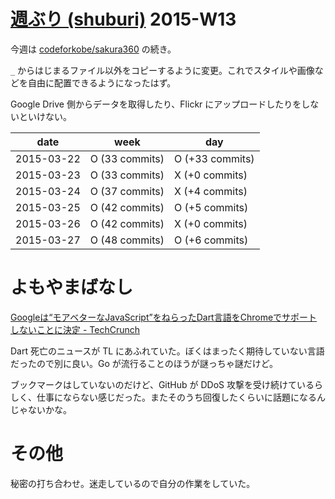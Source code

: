# [週ぶり (shuburi)][shuburi] 2015-W13

今週は [codeforkobe/sakura360][] の続き。

`_` からはじまるファイル以外をコピーするように変更。これでスタイルや画像などを自由に配置できるようになったはず。

Google Drive 側からデータを取得したり、Flickr にアップロードしたりをしないといけない。

date       | week           | day
-----------|----------------|-----------------
2015-03-22 | O (33 commits) | O (+33 commits)
2015-03-23 | O (33 commits) | X (+0 commits)
2015-03-24 | O (37 commits) | X (+4 commits)
2015-03-25 | O (42 commits) | O (+5 commits)
2015-03-26 | O (42 commits) | X (+0 commits)
2015-03-27 | O (48 commits) | O (+6 commits)

# よもやまばなし

[Googleは“モアベターなJavaScript”をねらったDart言語をChromeでサポートしないことに決定 - TechCrunch](http://jp.techcrunch.com/2015/03/26/20150325google-will-not-integrate-its-dart-programming-language-into-chrome/)

Dart 死亡のニュースが TL にあふれていた。ぼくはまったく期待していない言語だったので別に良い。Go が流行ることのほうが謎っちゃ謎だけど。

ブックマークはしていないのだけど、GitHub が DDoS 攻撃を受け続けているらしく、仕事にならない感じだった。またそのうち回復したくらいに話題になるんじゃないかな。

# その他

秘密の打ち合わせ。迷走しているので自分の作業をしていた。

[shuburi]: http://shuburi.org
[codeforkobe/sakura360]: https://github.com/codeforkobe/sakura360
